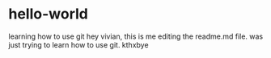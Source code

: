 # hello-world
learning how to use git
hey vivian, this is me editing the readme.md file. was just trying to learn how to use git. kthxbye
